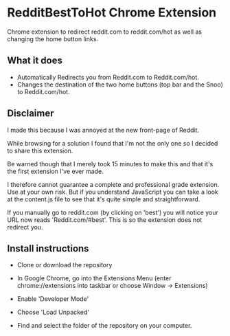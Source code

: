 # RedditBestToHot Chrome Extension
Chrome extension to redirect reddit.com to reddit.com/hot as well as changing the home button links.


## What it does

* Automatically Redirects you from Reddit.com to Reddit.com/hot.
* Changes the destination of the two home buttons (top bar and the Snoo) to Reddit.com/hot.

## Disclaimer

I made this because I was annoyed at the new front-page of Reddit. 

While browsing for a solution I found that I'm not the only one so I decided to share this extension. 

Be warned though that I merely took 15 minutes to make this and that it's the first extension I've ever made.

I therefore cannot guarantee a complete and professional grade extension. Use at your own risk. 
But if you understand JavaScript you can take a look at the content.js file to see that it's quite simple and straightforward.

If you manually go to reddit.com (by clicking on 'best') you will notice your URL now reads 'Reddit.com/#best'. This is so the extension does not redirect you.

## Install instructions

 * Clone or download the repository
 
 * In Google Chrome, go into the Extensions Menu (enter chrome://extensions into taskbar or choose Window -> Extensions)
 
 * Enable 'Developer Mode'
 
 * Choose 'Load Unpacked' 
 
 * Find and select the folder of the repository on your computer.
